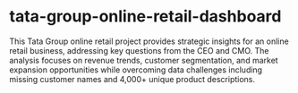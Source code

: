 # tata-group-online-retail-dashboard
This Tata Group online retail project provides strategic insights for an online retail business, addressing key questions from the CEO and CMO. The analysis focuses on revenue trends, customer segmentation, and market expansion opportunities while overcoming data challenges including missing customer names and 4,000+ unique product descriptions.
